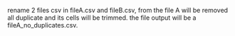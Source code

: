 rename 2 files csv in fileA.csv and fileB.csv, from the file A will be removed all duplicate and its cells will be trimmed.
the file output will be a fileA_no_duplicates.csv.

